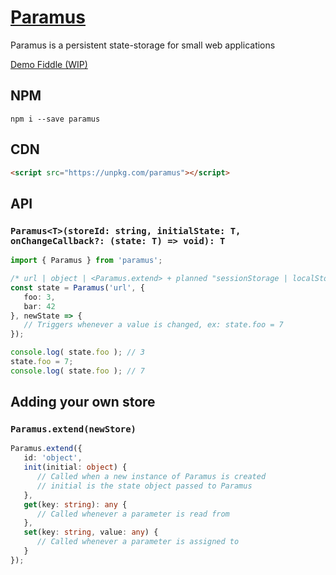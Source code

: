 # [Paramus](https://www.npmjs.com/package/paramus)

Paramus is a persistent state-storage for small web applications

[Demo Fiddle (WIP)](https://jsfiddle.net/gh/get/library/pure/Olian04/Paramus/tree/master/demo)

## NPM
```
npm i --save paramus
```

## CDN

```html
<script src="https://unpkg.com/paramus"></script>
```

## API

### `Paramus<T>(storeId: string, initialState: T, onChangeCallback?: (state: T) => void): T`

```ts
import { Paramus } from 'paramus';

/* url | object | <Paramus.extend> + planned "sessionStorage | localStorage | cookie | indexedDB | webSQL"  */
const state = Paramus('url', {
   foo: 3, 
   bar: 42
}, newState => {
   // Triggers whenever a value is changed, ex: state.foo = 7
});

console.log( state.foo ); // 3
state.foo = 7;
console.log( state.foo ); // 7
```

## Adding your own store

### `Paramus.extend(newStore)`

```ts
Paramus.extend({
   id: 'object',
   init(initial: object) {
      // Called when a new instance of Paramus is created
      // initial is the state object passed to Paramus
   },
   get(key: string): any {
      // Called whenever a parameter is read from 
   },
   set(key: string, value: any) {
      // Called whenever a parameter is assigned to
   }
});
```


